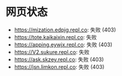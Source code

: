 # 网页状态
- https://mization.edpjg.repl.co: 失败 (403)
- https://tote.kaikaixin.repl.co: 失败
- https://apping.eywjx.repl.co: 失败 (403)
- https://V2.sukure.repl.co: 失败
- https://ask.skzey.repl.co: 失败 (403)
- https://jsn.limkon.repl.co: 失败 (403)
